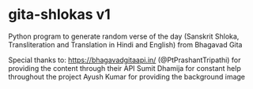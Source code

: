 # gita-shlokas v1
Python program to generate random verse of the day (Sanskrit Shloka, Transliteration and Translation in Hindi and English) from Bhagavad Gita

Special thanks to:
https://bhagavadgitaapi.in/ (@PtPrashantTripathi) for providing the content through their API
Sumit Dhamija for constant help throughout the project
Ayush Kumar for providing the background image
